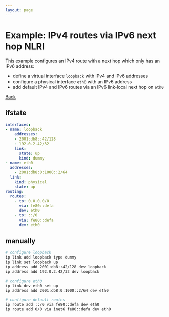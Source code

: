 ```yaml
---
layout: page
---
```


# Example: IPv4 routes via IPv6 next hop NLRI

This example configures an IPv4 route with a next hop which only has an IPv6 address:
- define a virtual interface `loopback` with IPv4 and IPv6 addresses
- configure a physical interface `eth0` with an IPv6 address
- add default IPv4 and IPv6 routes via an IPv6 link-local next hop on `eth0`

[Back](.)


## ifstate

```yaml
interfaces:
- name: loopback
    addresses:
    - 2001:db8::42/128
    - 192.0.2.42/32
    link:
      state: up
      kind: dummy
- name: eth0
  addresses:
    - 2001:db8:0:1000::2/64
  link:
    kind: physical
    state: up
routing:
  routes:
    - to: 0.0.0.0/0
      via: fe80::defa
      dev: eth0
    - to: ::/0
      via: fe80::defa
      dev: eth0
```

## manually

```bash
# configure loopback
ip link add loopback type dummy
ip link set loopback up
ip address add 2001:db8::42/128 dev loopback
ip address add 192.0.2.42/32 dev loopback

# configure eth0
ip link dev eth0 set up
ip address add 2001:db8:0:1000::2/64 dev eth0

# configure default routes
ip route add ::/0 via fe80::defa dev eth0
ip route add 0/0 via inet6 fe80::defa dev eth0
```
